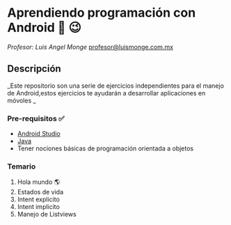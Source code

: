 # Aprendiendo programación con Android :iphone: :wink:

_Profesor: Luis Angel Monge_
profesor@luismonge.com.mx

## Descripción

_Este repositorio son una serie de ejercicios independientes para el manejo de Android,estos ejercicios te ayudarán a desarrollar aplicaciones en móvoles _

### Pre-requisitos :white_check_mark:

* [Android Studio](https://developer.android.com/studio) 
* [Java](https://www.oracle.com/technetwork/java/javase/downloads/jdk8-downloads-2133151.html)
* Tener nociones básicas de programación orientada a objetos




### Temario 

1. Hola mundo :earth_americas:
2. Estados de vida
3. Intent explicito
4. Intent implicito
5. Manejo de Listviews
